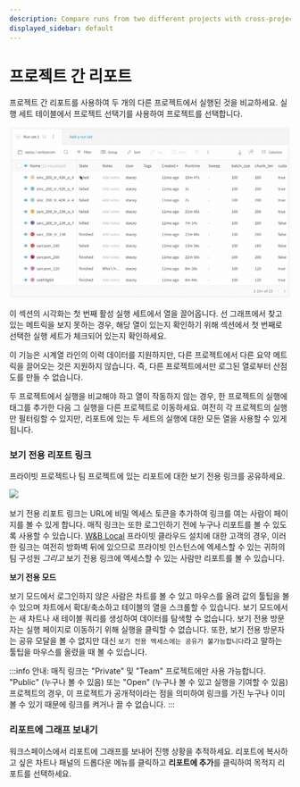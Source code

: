 ```yaml
---
description: Compare runs from two different projects with cross-project reports.
displayed_sidebar: default
---
```


# 프로젝트 간 리포트

<head>
  <title>두 개의 다른 프로젝트에서 실행된 것을 비교합니다.</title>
</head>

프로젝트 간 리포트를 사용하여 두 개의 다른 프로젝트에서 실행된 것을 비교하세요. 실행 세트 테이블에서 프로젝트 선택기를 사용하여 프로젝트를 선택합니다.

![다른 프로젝트 간 실행 비교](/images/reports/howto_pick_a_different_project_to_draw_runs_from.gif)

이 섹션의 시각화는 첫 번째 활성 실행 세트에서 열을 끌어옵니다. 선 그래프에서 찾고 있는 메트릭을 보지 못하는 경우, 해당 열이 있는지 확인하기 위해 섹션에서 첫 번째로 선택한 실행 세트가 체크되어 있는지 확인하세요.

이 기능은 시계열 라인의 이력 데이터를 지원하지만, 다른 프로젝트에서 다른 요약 메트릭을 끌어오는 것은 지원하지 않습니다. 즉, 다른 프로젝트에서만 로그된 열로부터 산점도를 만들 수 없습니다.

두 프로젝트에서 실행을 비교해야 하고 열이 작동하지 않는 경우, 한 프로젝트의 실행에 태그를 추가한 다음 그 실행을 다른 프로젝트로 이동하세요. 여전히 각 프로젝트의 실행만 필터링할 수 있지만, 리포트에 있는 두 세트의 실행에 대한 모든 열을 사용할 수 있게 됩니다.

### 보기 전용 리포트 링크

프라이빗 프로젝트나 팀 프로젝트에 있는 리포트에 대한 보기 전용 링크를 공유하세요.

![](@site/static/images/reports/magic-links.gif)

보기 전용 리포트 링크는 URL에 비밀 엑세스 토큰을 추가하여 링크를 여는 사람이 페이지를 볼 수 있게 합니다. 매직 링크는 또한 로그인하기 전에 누구나 리포트를 볼 수 있도록 사용할 수 있습니다. [W&B Local](../hosting/intro.md) 프라이빗 클라우드 설치에 대한 고객의 경우, 이러한 링크는 여전히 방화벽 뒤에 있으므로 프라이빗 인스턴스에 엑세스할 수 있는 귀하의 팀 구성원 _그리고_ 보기 전용 링크에 엑세스할 수 있는 사람만 리포트를 볼 수 있습니다.

**보기 전용 모드**

보기 모드에서 로그인하지 않은 사람은 차트를 볼 수 있고 마우스를 올려 값의 툴팁을 볼 수 있으며 차트에서 확대/축소하고 테이블의 열을 스크롤할 수 있습니다. 보기 모드에서는 새 차트나 새 테이블 쿼리를 생성하여 데이터를 탐색할 수 없습니다. 보기 전용 방문자는 실행 페이지로 이동하기 위해 실행을 클릭할 수 없습니다. 또한, 보기 전용 방문자는 공유 모달을 볼 수 없지만 대신 `보기 전용 엑세스에는 공유가 불가능합니다`라고 말하는 툴팁을 마우스를 올렸을 때 볼 수 있습니다.

:::info
안내: 매직 링크는 "Private" 및 "Team" 프로젝트에만 사용 가능합니다. "Public" (누구나 볼 수 있음) 또는 "Open" (누구나 볼 수 있고 실행을 기여할 수 있음) 프로젝트의 경우, 이 프로젝트가 공개적이라는 점을 의미하여 링크를 가진 누구나 이미 볼 수 있기 때문에 링크를 켜거나 끌 수 없습니다.
:::

### 리포트에 그래프 보내기

워크스페이스에서 리포트에 그래프를 보내어 진행 상황을 추적하세요. 리포트에 복사하고 싶은 차트나 패널의 드롭다운 메뉴를 클릭하고 **리포트에 추가**를 클릭하여 목적지 리포트를 선택하세요.
